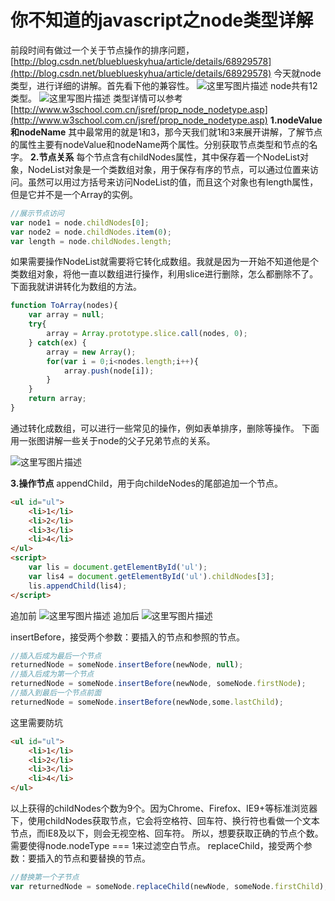 # 你不知道的javascript之node类型详解


前段时间有做过一个关于节点操作的排序问题，
[http://blog.csdn.net/blueblueskyhua/article/details/68929578](http://blog.csdn.net/blueblueskyhua/article/details/68929578)
今天就node类型，进行详细的讲解。首先看下他的兼容性。
![这里写图片描述](https://s3.qiufengh.com/blog/1579506284759.png)
node共有12类型。
![这里写图片描述](https://s3.qiufengh.com/blog/1579506284764.png)
类型详情可以参考[http://www.w3school.com.cn/jsref/prop_node_nodetype.asp](http://www.w3school.com.cn/jsref/prop_node_nodetype.asp)
**1.nodeValue和nodeName**
其中最常用的就是1和3，那今天我们就1和3来展开讲解，了解节点的属性主要有nodeValue和nodeName两个属性。分别获取节点类型和节点的名字。
**2.节点关系**
每个节点含有childNodes属性，其中保存着一个NodeList对象，NodeList对象是一个类数组对象，用于保存有序的节点，可以通过位置来访问。虽然可以用过方括号来访问NodeList的值，而且这个对象也有length属性，但是它并不是一个Array的实例。

```javascript
//展示节点访问
var node1 = node.childNodes[0];
var node2 = node.childNodes.item(0);
var length = node.childNodes.length;
```
如果需要操作NodeList就需要将它转化成数组。我就是因为一开始不知道他是个类数组对象，将他一直以数组进行操作，利用slice进行删除，怎么都删除不了。下面我就讲讲转化为数组的方法。

```javascript
function ToArray(nodes){
	var array = null;
	try{
		array = Array.prototype.slice.call(nodes, 0);
	} catch(ex) {
		array = new Array();
		for(var i = 0;i<nodes.length;i++){
			array.push(node[i]);
		}
	}
	return array;
}
```
通过转化成数组，可以进行一些常见的操作，例如表单排序，删除等操作。
下面用一张图讲解一些关于node的父子兄弟节点的关系。

![这里写图片描述](https://s3.qiufengh.com/blog/1579506286331.jpg)

**3.操作节点**
appendChild，用于向childeNodes的尾部追加一个节点。

```html
<ul id="ul">
	<li>1</li>
	<li>2</li>
	<li>3</li>
	<li>4</li>
</ul>
<script>
	var lis = document.getElementById('ul');
	var lis4 = document.getElementById('ul').childNodes[3];
	lis.appendChild(lis4);
</script>
```
追加前
![这里写图片描述](https://s3.qiufengh.com/blog/1579506284398.png)
追加后
![这里写图片描述](https://s3.qiufengh.com/blog/1579506284907.png)

insertBefore，接受两个参数：要插入的节点和参照的节点。

```javascript
//插入后成为最后一个节点
returnedNode = someNode.insertBefore(newNode, null);
//插入后成为第一个节点
returnedNode = someNode.insertBefore(newNode, someNode.firstNode);
//插入到最后一个节点前面
returnedNode = someNode.insertBefore(newNode,some.lastChild);
```
这里需要防坑

```html
<ul id="ul">
	<li>1</li>
	<li>2</li>
	<li>3</li>
	<li>4</li>
</ul>
```
以上获得的childNodes个数为9个。因为Chrome、Firefox、IE9+等标准浏览器下，使用childNodes获取节点，它会将空格符、回车符、换行符也看做一个文本节点，而IE8及以下，则会无视空格、回车符。
所以，想要获取正确的节点个数。
需要使得node.nodeType === 1来过滤空白节点。
replaceChild，接受两个参数：要插入的节点和要替换的节点。

```javascript
//替换第一个子节点
var returnedNode = someNode.replaceChild(newNode, someNode.firstChild);
```
